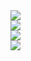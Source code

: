 <div>
    <img src="assets/db/img/blogs/HCMUT_22.jpg" class="blog-image" />
</div>
<div>
    <img src="assets/db/img/blogs/HCMUT_23.jpg" class="blog-image" />
</div>
<div>
    <img src="assets/db/img/blogs/HCMUT_24.jpg" class="blog-image" />
</div>
<div>
    <img src="assets/db/img/blogs/HCMUT_25.jpg" class="blog-image" />
</div>
